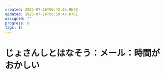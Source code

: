 ```yaml
---
created: 2025-07-16T06:42:56.867Z
updated: 2025-07-16T06:50:48.876Z
assigned: ""
progress: 0
tags: []
---
```


# じょさんしとはなそう：メール：時間がおかしい
